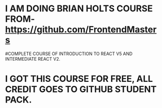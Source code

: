 # I AM DOING BRIAN HOLTS COURSE FROM- https://github.com/FrontendMasters  
#COMPLETE COURSE OF INTRODUCTION TO REACT V5 AND INTERMEDIATE REACT V2.
# I GOT THIS COURSE FOR FREE, ALL CREDIT GOES TO GITHUB STUDENT PACK. 
